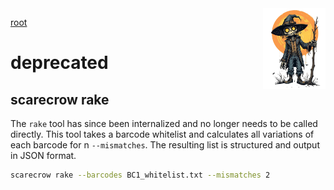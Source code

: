 <img style="float:right;width:100px;" src="../img/scarecrow.png" alt="scarecrow"/>

[root](../README.md)

# deprecated

## scarecrow rake
The `rake` tool has since been internalized and no longer needs to be called directly. This tool takes a barcode whitelist and calculates all variations of each barcode for n `--mismatches`. The resulting list is structured and output in JSON format.

```bash
scarecrow rake --barcodes BC1_whitelist.txt --mismatches 2
```
